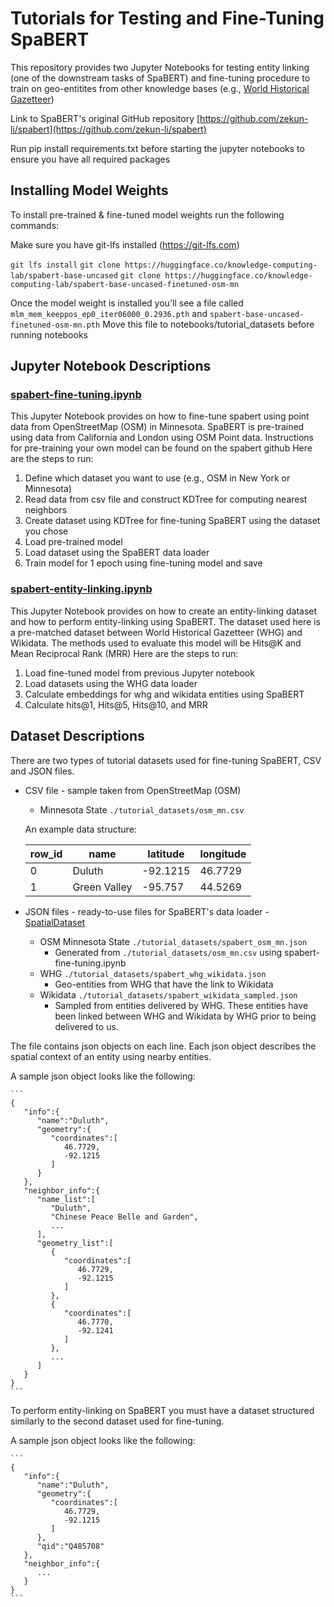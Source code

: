# Tutorials for Testing and Fine-Tuning SpaBERT

This repository provides two Jupyter Notebooks for testing entity linking (one of the downstream tasks of SpaBERT) and fine-tuning procedure to train on geo-entitites from other knowledge bases (e.g., [World Historical Gazetteer](https://whgazetteer.org/))

Link to SpaBERT's original GitHub repository [https://github.com/zekun-li/spabert](https://github.com/zekun-li/spabert)

Run pip install requirements.txt before starting the jupyter notebooks to ensure you have all required packages

## Installing Model Weights

To install pre-trained & fine-tuned model weights run the following commands:

Make sure you have git-lfs installed (https://git-lfs.com)

`git lfs install`
`git clone https://huggingface.co/knowledge-computing-lab/spabert-base-uncased`
`git clone https://huggingface.co/knowledge-computing-lab/spabert-base-uncased-finetuned-osm-mn`

Once the model weight is installed you'll see a file called `mlm_mem_keeppos_ep0_iter06000_0.2936.pth` and `spabert-base-uncased-finetuned-osm-mn.pth`
Move this file to notebooks/tutorial_datasets before running notebooks

## Jupyter Notebook Descriptions

### [spabert-fine-tuning.ipynb](https://github.com/Jina-Kim/spabert-tutorials/blob/main/spabert-fine-tuning.ipynb)
This Jupyter Notebook provides on how to fine-tune spabert using point data from OpenStreetMap (OSM) in Minnesota. SpaBERT is pre-trained using data from California and London using OSM Point data. Instructions for pre-training your own model can be found on the spabert github
Here are the steps to run:

1. Define which dataset you want to use (e.g., OSM in New York or Minnesota)
2. Read data from csv file and construct KDTree for computing nearest neighbors
3. Create dataset using KDTree for fine-tuning SpaBERT using the dataset you chose
4. Load pre-trained model
5. Load dataset using the SpaBERT data loader
6. Train model for 1 epoch using fine-tuning model and save

### [spabert-entity-linking.ipynb](https://github.com/Jina-Kim/spabert-tutorials/blob/main/spabert-entity-linking.ipynb)
This Jupyter Notebook provides on how to create an entity-linking dataset and how to perform entity-linking using SpaBERT. The dataset used here is a pre-matched dataset between World Historical Gazetteer (WHG) and Wikidata. The methods used to evaluate this model will be Hits@K and Mean Reciprocal Rank (MRR)
Here are the steps to run:

1. Load fine-tuned model from previous Jupyter notebook
2. Load datasets using the WHG data loader
3. Calculate embeddings for whg and wikidata entities using SpaBERT
4. Calculate hits@1, Hits@5, Hits@10, and MRR 

## Dataset Descriptions

There are two types of tutorial datasets used for fine-tuning SpaBERT, CSV and JSON files.

- CSV file - sample taken from OpenStreetMap (OSM)
    - Minnesota State `./tutorial_datasets/osm_mn.csv`

    An example data structure:
  
    | row_id | name | latitude | longitude |
    | ------ | ---- | -------- | --------- |
    |    0   | Duluth | -92.1215 | 46.7729 |
    |    1   | Green Valley | -95.757 | 44.5269 | 

- JSON files - ready-to-use files for SpaBERT's data loader - [SpatialDataset](../datasets/dataset_loader.py)
    - OSM Minnesota State `./tutorial_datasets/spabert_osm_mn.json`
      - Generated from `./tutorial_datasets/osm_mn.csv` using spabert-fine-tuning.ipynb
    - WHG `./tutorial_datasets/spabert_whg_wikidata.json`
      - Geo-entities from WHG that have the link to Wikidata
    - Wikidata `./tutorial_datasets/spabert_wikidata_sampled.json`
      - Sampled from entities delivered by WHG. These entities have been linked between WHG and Wikidata by WHG prior to being delivered to us.
    
    
The file contains json objects on each line. Each json object describes the spatial context of an entity using nearby entities.

A sample json object looks like the following:
    
    ```
    {
       "info":{
          "name":"Duluth",
          "geometry":{
             "coordinates":[
                46.7729,
                -92.1215
             ]
          }
       },
       "neighbor_info":{
          "name_list":[
             "Duluth",
             "Chinese Peace Belle and Garden",
             ...
          ],
          "geometry_list":[
             {
                "coordinates":[
                   46.7729,
                   -92.1215
                ]
             },
             {
                "coordinates":[
                   46.7770,
                   -92.1241
                ]
             },
             ...
          ]
       }
    }
    ```
To perform entity-linking on SpaBERT you must have a dataset structured similarly to the second dataset used for fine-tuning. 

A sample json object looks like the following: 


    ```
    {
       "info":{
          "name":"Duluth",
          "geometry":{
             "coordinates":[
                46.7729,
                -92.1215
             ]
          },
          "qid":"Q485708"
       },
       "neighbor_info":{
          ...
       }
    }
    ```